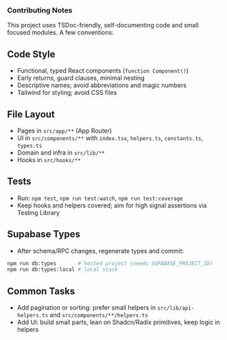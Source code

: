 ### Contributing Notes

This project uses TSDoc-friendly, self-documenting code and small focused modules. A few conventions:

## Code Style

- Functional, typed React components (`function Component()`)
- Early returns, guard clauses, minimal nesting
- Descriptive names; avoid abbreviations and magic numbers
- Tailwind for styling; avoid CSS files

## File Layout

- Pages in `src/app/**` (App Router)
- UI in `src/components/**` with `index.tsx`, `helpers.ts`, `constants.ts`, `types.ts`
- Domain and infra in `src/lib/**`
- Hooks in `src/hooks/**`

## Tests

- Run: `npm test`, `npm run test:watch`, `npm run test:coverage`
- Keep hooks and helpers covered; aim for high signal assertions via Testing Library

## Supabase Types

- After schema/RPC changes, regenerate types and commit:

```bash
npm run db:types       # hosted project (needs SUPABASE_PROJECT_ID)
npm run db:types:local # local stack
```

## Common Tasks

- Add pagination or sorting: prefer small helpers in `src/lib/api-helpers.ts` and `src/components/**/helpers.ts`
- Add UI: build small parts, lean on Shadcn/Radix primitives, keep logic in helpers
